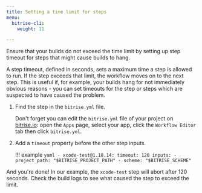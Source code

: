 ```yaml
---
title: Setting a time limit for steps
menu:
  bitrise-cli:
    weight: 11

---
```

Ensure that your builds do not exceed the time limit by setting up step timeout for steps that might cause builds to hang.

A step timeout, defined in seconds, sets a maximum time a step is allowed to run. If the step exceeds that limit, the workflow moves on to the next step. This is useful if, for example, your builds hang for not immediately obvious reasons - you can set timeouts for the step or steps which are suspected to have caused the problem.

1. Find the step in the `bitrise.yml` file.

    Don't forget you can edit the `bitrise.yml` file of your project on [bitrise.io](https://www.bitrise.io): open the `Apps` page, select your app, click the `Workflow Editor` tab then click `bitrise.yml`.

1. Add a `timeout` property before the other step inputs.

    !!! example
        ``` yaml
        - xcode-test@1.18.14:
             timeout: 120
             inputs:
             - project_path: "$BITRISE_PROJECT_PATH"
             - scheme: "$BITRISE_SCHEME"
        ```

And you're done! In our example, the `xcode-test` step will abort after 120 seconds. Check the build logs to see what caused the step to exceed the limit.